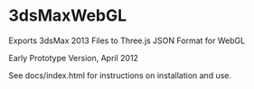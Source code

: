 3dsMaxWebGL
===========

Exports 3dsMax 2013 Files to Three.js JSON Format for WebGL

Early Prototype Version, April 2012

See docs/index.html for instructions on installation and use.

